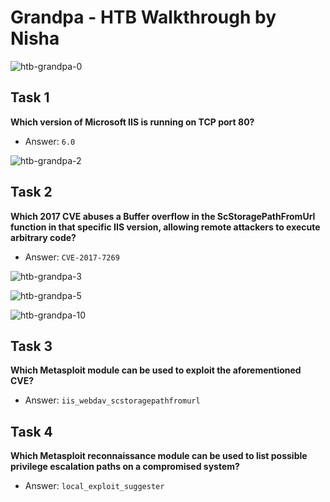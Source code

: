 
# Grandpa - HTB Walkthrough by Nisha

![htb-grandpa-0](https://github.com/user-attachments/assets/ac7ff942-2ad4-402b-8b10-534029dc235b)

## Task 1
**Which version of Microsoft IIS is running on TCP port 80?**
- Answer: `6.0`


![htb-grandpa-2](https://github.com/user-attachments/assets/f3b70680-bc31-4785-bdc4-71a9792c3ad2)

## Task 2
**Which 2017 CVE abuses a Buffer overflow in the ScStoragePathFromUrl function in that specific IIS version, allowing remote attackers to execute arbitrary code?**
- Answer: `CVE-2017-7269`

![htb-grandpa-3](https://github.com/user-attachments/assets/45d1a7a0-53d3-4594-a100-93e587cbe8dd)

![htb-grandpa-5](https://github.com/user-attachments/assets/8e8caabc-d689-450b-b4b7-a63bda26b84e)


![htb-grandpa-10](https://github.com/user-attachments/assets/7a92642f-0559-4289-8148-6035adc12ed3)






## Task 3
**Which Metasploit module can be used to exploit the aforementioned CVE?**
- Answer: `iis_webdav_scstoragepathfromurl`

## Task 4
**Which Metasploit reconnaissance module can be used to list possible privilege escalation paths on a compromised system?**
- Answer: `local_exploit_suggester`

